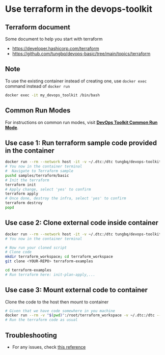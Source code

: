 # Use terraform in the devops-toolkit

## Terraform document

Some document to help you start with terraform

- <https://developer.hashicorp.com/terraform>
- <https://github.com/tungbq/devops-basic/tree/main/topics/terraform>

## Note

To use the existing container instead of creating one, use `docker exec` command instead of `docker run`

```bash
docker exec -it my_devops_toolkit /bin/bash
```

## Common Run Modes

For instructions on common run modes, visit [**DevOps Toolkit Common Run Mode**](../usage/run_mode.md).

## Use case 1: Run terraform sample code provided in the container

```bash
docker run --rm --network host -it -v ~/.dtc:/dtc tungbq/devops-toolkit:latest
# You now in the container terminal
#  Navigate to Terraform sample
pushd samples/terraform/basic
# Init the terraform
terraform init
# Apply change, select 'yes' to confirm
terraform apply
# Once done, destroy the infra, select 'yes' to confirm
terraform destroy
popd
```

## Use case 2: Clone external code inside container

```bash
docker run --rm --network host -it -v ~/.dtc:/dtc tungbq/devops-toolkit:latest
# You now in the container terminal

# Now run your cloned script
# Clone code
mkdir terraform_workspace; cd terraform_workspace
git clone <YOUR-REPO> terraform-examples

cd terraform-examples
# Run terraform here: init-plan-apply,...
```

## Use case 3: Mount external code to container

Clone the code to the host then mount to container

```bash
# Given that we have code somewhere in you machine
docker run --rm -v "$(pwd)":/root/terraform_workspace -v ~/.dtc:/dtc --network host -it tungbq/devops-toolkit:latest
# Run the terraform code as usual
```

## Troubleshooting

- For any issues, check [this reference](../troubleshooting/TROUBLESHOOTING.md)
